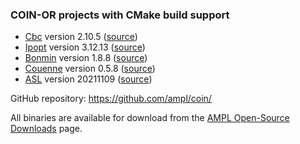 ### COIN-OR projects with CMake build support

- [Cbc](https://projects.coin-or.org/Cbc) version 2.10.5 ([source](Cbc/))
- [Ipopt](https://projects.coin-or.org/Ipopt) version 3.12.13 ([source](Ipopt/))
- [Bonmin](https://projects.coin-or.org/Bonmin) version 1.8.8 ([source](Bonmin/))
- [Couenne](https://projects.coin-or.org/Couenne) version 0.5.8 ([source](Couenne/))
- [ASL](http://netlib.org/ampl/) version 20211109 ([source](https://github.com/ampl/asl))

GitHub repository: https://github.com/ampl/coin/

All binaries are available for download from the [AMPL Open-Source Downloads](http://ampl.com/dl/open/) page.
